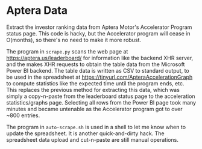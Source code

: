 # Aptera Data

Extract the investor ranking data from Aptera Motor's Accelerator
Program status page.  This code is hacky, but the Accelerator program
will cease in O(months), so there's no need to make it more robust.

The program in `scrape.py` scans the web page at
<https://aptera.us/leaderboard/> for information like the backend XHR
server, and the makes XHR requests to obtain the table data from the
Microsoft Power BI backend.  The table data is written as CSV to
standard output, to be used in the spreadsheet at
<https://tinyurl.com/ApteraAccelerationGraph> to compute statistics
like the expected time until the program ends, etc.  This replaces the
previous method for extracting this data, which was simply a
copy-n-paste from the leaderboard status page to the acceleration
statistics/graphs page.  Selecting all rows from the Power BI page
took many minutes and became untenable as the Accelerator program got
to over ~800 entries.

The program in `auto-scrape.sh` is used in a shell to let me know when
to update the spreadsheet.  It is another quick-and-dirty hack.  The
spreadsheet data upload and cut-n-paste are still manual operations.
